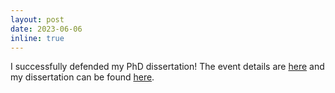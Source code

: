 ```yaml
---
layout: post
date: 2023-06-06
inline: true
---
```


I successfully defended my PhD dissertation!
The event details are [here](https://cse.engin.umich.edu/event/automating-the-detection-and-correction-of-failures-in-modern-persistent-memory-systems) and my dissertation can be found [here](https://deepblue.lib.umich.edu/handle/2027.42/177796).

